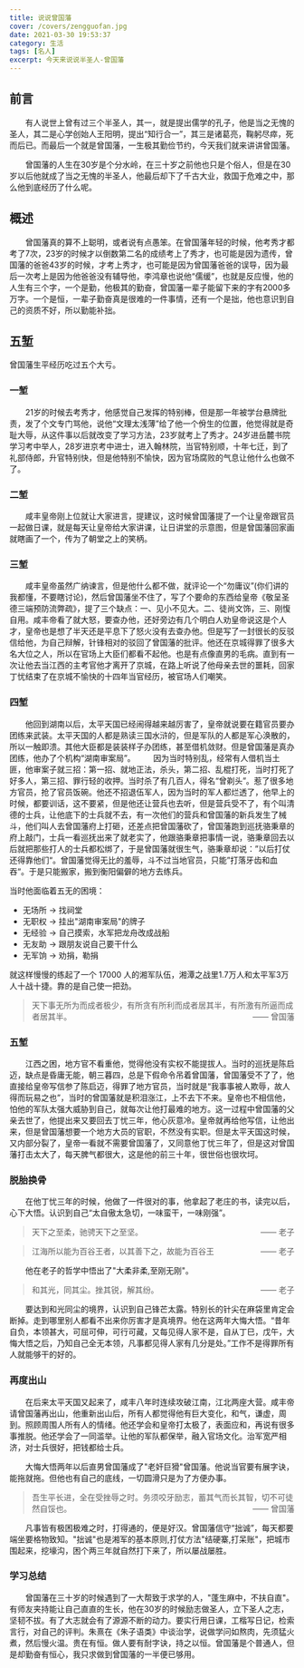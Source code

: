 ```yaml
---
title: 说说曾国藩
cover: /covers/zengguofan.jpg
date: 2021-03-30 19:53:37
category: 生活
tags: [名人]
excerpt: 今天来说说半圣人-曾国藩
---
```


## 前言

&emsp;&emsp;有人说世上曾有过三个半圣人，其一，就是提出儒学的孔子，他是当之无愧的圣人，其二是心学创始人王阳明，提出“知行合一”，其三是诸葛亮，鞠躬尽瘁，死而后已。而最后一个就是曾国藩，一生极其勤俭节约，今天我们就来讲讲曾国藩。

&emsp;&emsp;曾国藩的人生在30岁是个分水岭，在三十岁之前他也只是个俗人，但是在30岁以后他就成了当之无愧的半圣人，他最后却下了千古大业，救国于危难之中，那么他到底经历了什么呢。

## 概述

&emsp;&emsp;曾国藩真的算不上聪明，或者说有点愚笨。在曾国藩年轻的时候，他考秀才都考了7次，23岁的时候才以倒数第二名的成绩考上了秀才，也可能是因为遗传，曾国藩的爸爸43岁的时候，才考上秀才，也可能是因为曾国藩爸爸的误导，因为最后一次考上是因为他爸爸没有辅导他，李鸿章也说他“儒缓”，也就是反应慢，他的人生有三个字，一个是勤，他极其的勤奋，曾国藩一辈子能留下来的字有2000多万字。一个是恒，一辈子勤奋真是很难的一件事情，还有一个是拙，他也意识到自己的资质不好，所以勤能补拙。

## 五堑

曾国藩生平经历吃过五个大亏。

### 一堑

&emsp;&emsp;21岁的时候去考秀才，他感觉自己发挥的特别棒，但是那一年被学台悬牌批责，发了个文专门骂他，说他“文理太浅薄”给了他一个佾生的位置，他觉得就是奇耻大辱，从这件事以后就改变了学习方法，23岁就考上了秀才。24岁进岳麓书院学习考中举人，28岁进京考中进士，进入翰林院，当官特别顺，十年七迁，到了礼部侍郎，升官特别快，但是他特别不愉快，因为官场腐败的气息让他什么也做不了。

### 二堑

&emsp;&emsp;咸丰皇帝刚上位就让大家进言，提建议，这时候曾国藩提了一个让皇帝跟官员一起做日课，就是每天让皇帝给大家讲课，让日讲堂的示意图，但是曾国藩回家画就瞎画了一个，传为了朝堂之上的笑柄。

### 三堑

&emsp;&emsp;咸丰皇帝虽然广纳谏言，但是他什么都不做，就评论一个“勿庸议”(你们讲的我都懂，不要瞎讨论)，然后曾国藩坐不住了，写了个要命的东西给皇帝《敬呈圣德三端预防流弊疏》，提了三个缺点：一、见小不见大。二、徒尚文饰，三、刚愎自用。咸丰帝看了就大怒，要查办他，还好旁边有几个明白人劝皇帝说这是个人才，皇帝也是想了半天还是平息下了怒火没有去查办他。但是写了一封很长的反驳信给他，为自己辩解，针锋相对的驳回了曾国藩的批评。他还在京城得罪了很多大名大位之人，所以在官场上大臣们都看不起他。也是有点像直男的毛病。直到有一次让他去当江西的主考官他才离开了京城，在路上听说了他母亲去世的噩耗，回家丁忧结束了在京城不愉快的十四年当官经历，被官场人们嘲笑。

### 四堑

&emsp;&emsp;他回到湖南以后，太平天国已经闹得越来越厉害了，皇帝就说要在籍官员要办团练来武装。太平天国的人都是熟读三国水浒的，但是军队的人都是军心涣散的，所以一触即溃。其他大臣都是装装样子办团练，甚至借机敛财。但是曾国藩是真办团练，他办了个机构“湖南审案局”。
&emsp;&emsp;因为当时特别乱，经常有人借机当土匪，他审案子就三招：第一招、就地正法，杀头，第二招、乱棍打死，当时打死了好多人，第三招、罪行轻的收押。当时杀了有几百人，得名“曾剃头”。惹了很多地方官员，抢了官员饭碗。他还不招退伍军人，因为当时的军人都烂透了，他早上的时候，都要训话，这不要紧，但是他还让营兵也去听，但是营兵受不了，有个叫清德的士兵，让他底下的士兵就不去，有一次他们的营兵和曾国藩的新兵发生了械斗，他们叫人去曾国藩府上打砸，还差点把曾国藩砍了，曾国藩跑到巡抚骆秉章的府上敲门，士兵一看巡抚出来了就老实了，他跟骆秉章把事情一说，骆秉章回去以后就把那些打人的士兵都松绑了，于是曾国藩就很生气，骆秉章却说：”以后打仗还得靠他们“。曾国藩觉得无比的羞辱，斗不过当地官员，只能”打落牙齿和血吞“。于是只能搬家，搬到衡阳偏僻的地方去练兵。

当时他面临着五无的困境：

- 无场所 -> 找祠堂
- 无职权 -> 挂出"湖南审案局"的牌子
- 无经验 -> 自己摸索，水军把龙舟改成战船
- 无友助 -> 跟朋友说自己要干什么
- 无军饷 -> 劝捐，勒捐

就这样慢慢的练起了一个 17000 人的湘军队伍，湘潭之战里1.7万人和太平军3万人十战十捷。靠的是自己使一把劲。

> 天下事无所为而成者极少，有所贪有所利而成者居其半，有所激有所逼而成者居其半。
> <span style="float:right">—— 曾国藩</span>


### 五堑

&emsp;&emsp;江西之困，地方官不看重他，觉得他没有实权不能提拔人。当时的巡抚是陈启迈，缺点是昏庸无能，朝三暮四，总是下假命令吊着曾国藩，曾国藩受不了了，他直接给皇帝写信参了陈启迈，得罪了地方官员，当时就是“我事事被人欺辱，故人得而玩易之也”，当时的曾国藩就是积泪涨江，上不去下不来。皇帝也不相信他，怕他的军队太强大威胁到自己，就每次让他打最难的地方。这一过程中曾国藩的父亲去世了，他提出来又要回去丁忧三年，他心灰意冷。皇帝就再给他写信，让他出来，但是曾国藩想要一个地方大员的官职，不然没有实职。但是太平天国这时候，又内部分裂了，皇帝一看就不需要曾国藩了，又同意他丁忧三年了，但是这对曾国藩打击太大了，每天脾气都很大，这是他的前三十年，很世俗也很坎坷。

### 脱胎换骨

&emsp;&emsp;在他丁忧三年的时候，他做了一件很对的事，他拿起了老庄的书，读完以后，心下大悟。认识到自己“太自傲太急切，一味蛮干，一味刚强”。

> 天下之至柔，驰骋天下之至坚。
> <span style="float:right">—— 老子</span>

> 江海所以能为百谷王者，以其善下之，故能为百谷王
> <span style="float:right">—— 老子</span>

&emsp;&emsp;他在老子的哲学中悟出了"大柔非柔,至刚无刚"。

> 和其光，同其尘。挫其锐，解其纷。
> <span style="float:right">—— 老子</span>

&emsp;&emsp;要达到和光同尘的境界，认识到自己锋芒太露。特别长的针尖在麻袋里肯定会断掉。走到哪里别人都看不出来你厉害才是真境界。他在这两年大悔大悟。“昔年自负，本领甚大，可屈可伸，可行可藏，又每见得人家不是，自从丁巳，戊午，大悔大悟之后，乃知自己全无本领，凡事都见得人家有几分是处。”工作不是得罪所有人就能够干的好的。

### 再度出山

&emsp;&emsp;在后来太平天国又起来了，咸丰八年时连续攻破江南，江北两座大营。咸丰帝请曾国藩再出山，他重新出山后，所有人都觉得他有巨大变化，和气，谦虚，周到。照顾周围人所有人的情绪。他还学会和皇帝打太极了，表面应和，再说有很多事推脱。他还学会了一同滥举。让他的军队都保举，融入官场文化。治军宽严相济，对士兵很好，把钱都给士兵。

&emsp;&emsp;大悔大悟两年以后直男曾国藩成了"老奸巨猾"曾国藩。他说当官要有展字诀，能拖就拖。但他也有自己的底线，一切圆滑只是为了方便办事。

> 吾生平长进，全在受挫辱之时。务须咬牙励志，蓄其气而长其智，切不可徒然自馁也。
> <span style="float:right">—— 曾国藩</span>

&emsp;&emsp;凡事皆有极困极难之时，打得通的，便是好汉。曾国藩信守“拙诚”，每天都要端坐要格物致知。"拙诚"也是湘军的基本原则,打仗方法"结硬寨,打呆账"，把城市围起来，挖壕沟，困个两三年就自然打下来了，所以屡战屡胜。

### 学习总结

&emsp;&emsp;曾国藩在三十岁的时候遇到了一大帮致于求学的人，"蓬生麻中，不扶自直"。有师友夹持能让自己直直的生长，他在30岁的时候励志做圣人，立下圣人之志，坚韧不拔。有了大志就会有了源源不断的动力。要实行用日课，工楷写日记，检索言行，对自己的评判。朱熹在《朱子语类》中谈治学，说做学问如熬肉，先须猛火煮，然后慢火温。贵在有恒。做人要有耐字诀，持之以恒。曾国藩是个普通人，但是却勤奋有恒心，我只求做到曾国藩的一半便已够用。